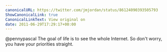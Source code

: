 ```yaml
---
canonicalURL: https://twitter.com/jmjordan/status/86124090393505793
ShowCanonicalLink: true
CanonicalLinkText: View original on
date: 2011-06-29T17:29:17+00:00
---
```

@pennypascal The goal of life is to see the whole Internet. So don't worry, you have your priorities straight.